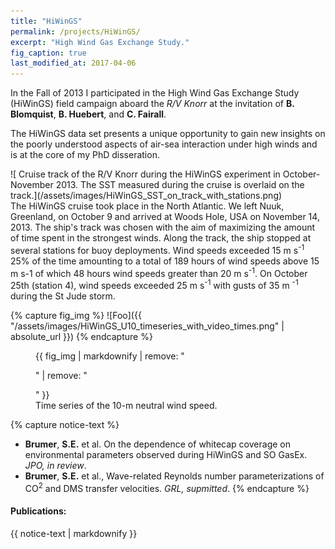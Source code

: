 ```yaml
---
title: "HiWinGS"
permalink: /projects/HiWinGS/
excerpt: "High Wind Gas Exchange Study."
fig_caption: true 
last_modified_at: 2017-04-06
---
```


In the Fall of 2013 I participated in the High Wind Gas Exchange Study (HiWinGS) field campaign aboard the *R/V Knorr* at the invitation of **B. Blomquist**, **B. Huebert**, and **C. Fairall**. 

The HiWinGS data set presents a unique opportunity to gain new insights on the poorly understood aspects of air-sea interaction under high winds and is at the core of my PhD disseration.

<div style="float:left" markdown="1">![ Cruise track of the R/V Knorr during the HiWinGS experiment in October-November 2013. The SST measured during the cruise is overlaid on the track.](/assets/images/HiWinGS_SST_on_track_with_stations.png)
</div>
 The HiWinGS cruise took place in the North Atlantic. We left Nuuk, Greenland, on October 9 and arrived at Woods Hole, USA on November 14,  2013. The ship's track was chosen with the aim of maximizing the amount of time spent in the strongest winds. Along the track, the ship stopped at several stations for buoy deployments. Wind speeds exceeded 15 m s<sup>-1</sup> 25% of the time amounting to a total of 189 hours of wind speeds above 15 m s-1 of which 48 hours wind speeds greater than 20 m s<sup>-1</sup>. On October 25th (station 4), wind speeds exceeded 25 m s<sup>-1</sup> with gusts of 35 m <sup>-1</sup> during the St Jude storm. 

{% capture fig_img %}
![Foo]({{ "/assets/images/HiWinGS_U10_timeseries_with_video_times.png" | absolute_url }})
{% endcapture %}
<figure>
  {{ fig_img | markdownify | remove: "<p>" | remove: "</p>" }}
  <figcaption>Time series of the 10-m neutral wind speed.</figcaption>
</figure>

{% capture notice-text %}
* **Brumer**, **S.E.** et al. On the dependence of whitecap coverage on environmental parameters observed during HiWinGS and SO GasEx. *JPO, in review*.
* **Brumer**, **S.E.** et al., Wave-related Reynolds number parameterizations of CO<sup>2</sup> and DMS transfer velocities. *GRL, supmitted*.
{% endcapture %}

<div class="notice--info">
  <h4>Publications:</h4>
  {{ notice-text | markdownify }}
</div>